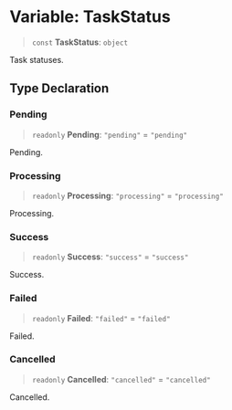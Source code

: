 # Variable: TaskStatus

> `const` **TaskStatus**: `object`

Task statuses.

## Type Declaration

### Pending

> `readonly` **Pending**: `"pending"` = `"pending"`

Pending.

### Processing

> `readonly` **Processing**: `"processing"` = `"processing"`

Processing.

### Success

> `readonly` **Success**: `"success"` = `"success"`

Success.

### Failed

> `readonly` **Failed**: `"failed"` = `"failed"`

Failed.

### Cancelled

> `readonly` **Cancelled**: `"cancelled"` = `"cancelled"`

Cancelled.
